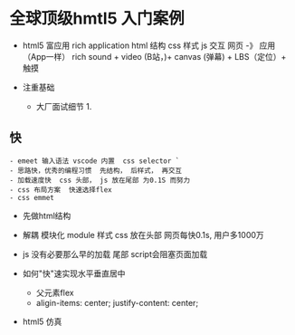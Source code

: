 # 全球顶级hmtl5 入门案例 

- html5
    富应用  rich application 
    html 结构
    css  样式 
    js  交互 
    网页 -》 应用（App一样） rich  sound + video (B站，)+ canvas (弹幕) + LBS（定位）+ 触摸

- 注重基础
    - 大厂面试细节
        1. 
## 快 
    - emeet 输入语法 vscode 内置  css selector `
    - 思路快，优秀的编程习惯  先结构， 后样式， 再交互
    - 加载速度快  css 头部， js 放在尾部 为0.1S 而努力 
    - css 布局方案  快速选择flex 
    - css emmet 

- 先做html结构  
- 解耦  模块化  module 样式
    css 放在头部 网页每快0.1s, 用户多1000万
- js
    没有必要那么早的加载 尾部 script会阻塞页面加载
- 如何"快"速实现水平垂直居中
    - 父元素flex
    - aligin-items: center;
        justify-content: center;

- html5 仿真